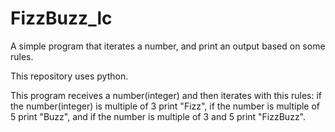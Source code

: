 # FizzBuzz_lc
A simple program that iterates a number, and print an output based on some rules.

This repository uses python.

This program receives a number(integer) and then iterates with this rules: if the number(integer) is multiple of 3 print "Fizz", if the number is multiple of 5 print "Buzz", and if the number is multiple of 3 and 5 print "FizzBuzz".



